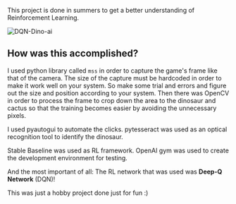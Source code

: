 This project is done in summers to get a better understanding of Reinforcement Learning.

![DQN-Dino-ai](https://user-images.githubusercontent.com/92183102/214807424-90bbef3f-e76d-49f2-92ba-d9d3ddc4ea96.gif)

## How was this accomplished? 

I used python library called ```mss``` in order to capture the game's frame like that of the camera. The size of the capture must be hardcoded in order to make it work well on your system. So make some trial and errors and figure out the size and position according to your system. Then there was OpenCV in order to process the frame to crop down the area to the dinosaur and cactus so that the training becomes easier by avoiding the unnecessary pixels. 

I used pyautogui to automate the clicks. pytesseract was used as an optical recognition tool to identify the dinosaur. 

Stable Baseline was used as RL framework. OpenAI gym was used to create the development environment for testing.

And the most important of all: The RL network that was used was **Deep-Q Network** (DQN)!

This was just a hobby project done just for fun :)
